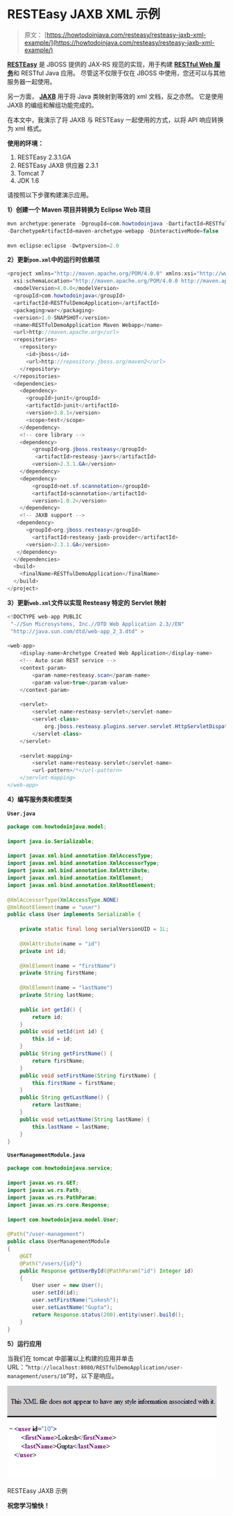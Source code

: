 # RESTEasy JAXB XML 示例

> 原文： [https://howtodoinjava.com/resteasy/resteasy-jaxb-xml-example/](https://howtodoinjava.com/resteasy/resteasy-jaxb-xml-example/)

[**RESTEasy**](http://resteasy.jboss.org/ "resteasy") 是 JBOSS 提供的 JAX-RS 规范的实现，用于构建 [**RESTful Web 服务**](//howtodoinjava.com/restful-web-service/ "RESTEasy tutorials")和 RESTful Java 应用。 尽管这不仅限于仅在 JBOSS 中使用，您还可以与其他服务器一起使用。

另一方面， [**JAXB**](https://en.wikipedia.org/wiki/Java_Architecture_for_XML_Binding "jaxb") 用于将 Java 类映射到等效的 xml 文档，反之亦然。 它是使用 JAXB 的编组和解组功能完成的。

在本文中，我演示了将 JAXB 与 RESTEasy 一起使用的方式，以将 API 响应转换为 xml 格式。

**使用的环境：**

1.  RESTEasy 2.3.1.GA
2.  RESTEasy JAXB 供应器 2.3.1
3.  Tomcat 7
4.  JDK 1.6

请按照以下步骤构建演示应用。

**1）创建一个 Maven 项目并转换为 Eclipse Web 项目**

```java
mvn archetype:generate -DgroupId=com.howtodoinjava -DartifactId=RESTfulDemoApplication 
-DarchetypeArtifactId=maven-archetype-webapp -DinteractiveMode=false

mvn eclipse:eclipse -Dwtpversion=2.0
```

**2）更新`pom.xml`中的运行时依赖项**

```java
<project xmlns="http://maven.apache.org/POM/4.0.0" xmlns:xsi="http://www.w3.org/2001/XMLSchema-instance"
  xsi:schemaLocation="http://maven.apache.org/POM/4.0.0 http://maven.apache.org/maven-v4_0_0.xsd">
  <modelVersion>4.0.0</modelVersion>
  <groupId>com.howtodoinjava</groupId>
  <artifactId>RESTfulDemoApplication</artifactId>
  <packaging>war</packaging>
  <version>1.0-SNAPSHOT</version>
  <name>RESTfulDemoApplication Maven Webapp</name>
  <url>http://maven.apache.org</url>
  <repositories>
   	<repository>
      <id>jboss</id>
      <url>http://repository.jboss.org/maven2</url>
   	</repository>
  </repositories>
  <dependencies>
    <dependency>
      <groupId>junit</groupId>
      <artifactId>junit</artifactId>
      <version>3.8.1</version>
      <scope>test</scope>
    </dependency>
    <!-- core library -->
	<dependency>
		<groupId>org.jboss.resteasy</groupId>
		 <artifactId>resteasy-jaxrs</artifactId>
		<version>2.3.1.GA</version>
	</dependency>
	<dependency>
		<groupId>net.sf.scannotation</groupId>
		<artifactId>scannotation</artifactId>
		<version>1.0.2</version>
	</dependency>
	<!-- JAXB support -->
   <dependency>
      <groupId>org.jboss.resteasy</groupId>
        <artifactId>resteasy-jaxb-provider</artifactId>
      <version>2.3.1.GA</version>
   </dependency>
  </dependencies>
  <build>
    <finalName>RESTfulDemoApplication</finalName>
  </build>
</project>

```

**3）更新`web.xml`文件以实现 Resteasy 特定的 Servlet 映射**

```java
<!DOCTYPE web-app PUBLIC
 "-//Sun Microsystems, Inc.//DTD Web Application 2.3//EN"
 "http://java.sun.com/dtd/web-app_2_3.dtd" >

<web-app>
  	<display-name>Archetype Created Web Application</display-name>
  	<!-- Auto scan REST service -->
	<context-param>
		<param-name>resteasy.scan</param-name>
		<param-value>true</param-value>
	</context-param>

	<servlet>
		<servlet-name>resteasy-servlet</servlet-name>
		<servlet-class>
			org.jboss.resteasy.plugins.server.servlet.HttpServletDispatcher
		</servlet-class>
	</servlet>

	<servlet-mapping>
		<servlet-name>resteasy-servlet</servlet-name>
		<url-pattern>/*</url-pattern>
	</servlet-mapping>
</web-app>

```

**4）编写服务类和模型类**

**`User.java`**

```java
package com.howtodoinjava.model;

import java.io.Serializable;

import javax.xml.bind.annotation.XmlAccessType;
import javax.xml.bind.annotation.XmlAccessorType;
import javax.xml.bind.annotation.XmlAttribute;
import javax.xml.bind.annotation.XmlElement;
import javax.xml.bind.annotation.XmlRootElement;

@XmlAccessorType(XmlAccessType.NONE)
@XmlRootElement(name = "user")
public class User implements Serializable {

    private static final long serialVersionUID = 1L;

    @XmlAttribute(name = "id")
    private int id;

    @XmlElement(name = "firstName")
    private String firstName;

    @XmlElement(name = "lastName")
    private String lastName;

    public int getId() {
        return id;
    }
    public void setId(int id) {
        this.id = id;
    }
    public String getFirstName() {
        return firstName;
    }
    public void setFirstName(String firstName) {
        this.firstName = firstName;
    }
    public String getLastName() {
        return lastName;
    }
    public void setLastName(String lastName) {
        this.lastName = lastName;
    }
}

```

**`UserManagementModule.java`**

```java
package com.howtodoinjava.service;

import javax.ws.rs.GET;
import javax.ws.rs.Path;
import javax.ws.rs.PathParam;
import javax.ws.rs.core.Response;

import com.howtodoinjava.model.User;

@Path("/user-management")
public class UserManagementModule
{
	@GET
	@Path("/users/{id}")
	public Response getUserById(@PathParam("id") Integer id)
	{
		User user = new User();
		user.setId(id);
		user.setFirstName("Lokesh");
		user.setLastName("Gupta");
		return Response.status(200).entity(user).build();
	}
}

```

**5）运行应用**

当我们在 tomcat 中部署以上构建的应用并单击 URL：“`http://localhost:8080/RESTfulDemoApplication/user-management/users/10`”时，以下是响应。

![RESTEasy JAXB Example](img/0c16a5e2bcd5920b30d08f94b5f2a291.png)

RESTEasy JAXB 示例


**祝您学习愉快！**